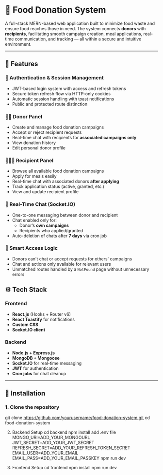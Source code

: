 # 🍱 Food Donation System

A full-stack MERN-based web application built to minimize food waste and ensure food reaches those in need. The system connects **donors** with **recipients**, facilitating smooth campaign creation, meal applications, real-time communication, and tracking — all within a secure and intuitive environment.

---

## 🌟 Features

### 🔐 Authentication & Session Management
- JWT-based login system with access and refresh tokens
- Secure token refresh flow via HTTP-only cookies
- Automatic session handling with toast notifications
- Public and protected route distinction

### 👨‍🍳 Donor Panel
- Create and manage food donation campaigns
- Accept or reject recipient requests
- Real-time chat with recipients for **associated campaigns only**
- View donation history
- Edit personal donor profile

### 👨‍👩‍👧 Recipient Panel
- Browse all available food donation campaigns
- Apply for meals easily
- Real-time chat with associated donors **after applying**
- Track application status (active, granted, etc.)
- View and update recipient profile

### 💬 Real-Time Chat (Socket.IO)
- One-to-one messaging between donor and recipient
- Chat enabled only for:
  - Donor’s **own campaigns**
  - Recipients who applied/granted
- Auto-deletion of chats after **7 days** via cron job

### 🧠 Smart Access Logic
- Donors can't chat or accept requests for others' campaigns
- Chat and actions only available for relevant users
- Unmatched routes handled by a `NotFound` page without unnecessary errors


## ⚙️ Tech Stack

### Frontend
- **React.js** (Hooks + Router v6)
- **React Toastify** for notifications
- **Custom CSS**
- **Socket.IO client**

### Backend
- **Node.js + Express.js**
- **MongoDB + Mongoose**
- **Socket.IO** for real-time messaging
- **JWT** for authentication
- **Cron jobs** for chat cleanup

---

## 🚀 Installation

### 1. Clone the repository

git clone https://github.com/yourusername/food-donation-system.git
cd food-donation-system

2. Backend Setup
cd backend
npm install
add .env file
  MONGO_URI=ADD_YOUR_MONGOURL
  JWT_SECRET=ADD_YOUR_JWT_SECRET
  REFRESH_SECRET=ADD_YOUR_REFRESH_TOKEN_SECRET
  EMAIL_USER=ADD_YOUR_EMAIL
  EMAIL_PASS=ADD_YOUR_EMAIL_PASSKEY
npm run dev

3. Frontend Setup
cd frontend
npm install
npm run dev
